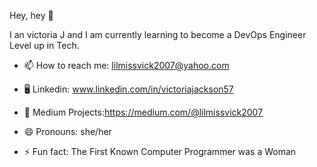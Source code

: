  Hey, hey  👋

I an victoria J and I am currently learning to become a DevOps Engineer Level up in Tech.


- 📫 How to reach me: lilmissvick2007@yahoo.com
- 🖥️ Linkedin: www.linkedin.com/in/victoriajackson57
- 📰 Medium Projects:https://medium.com/@lilmissvick2007

- 😄 Pronouns: she/her
- ⚡ Fun fact: The First Known Computer Programmer was a Woman

